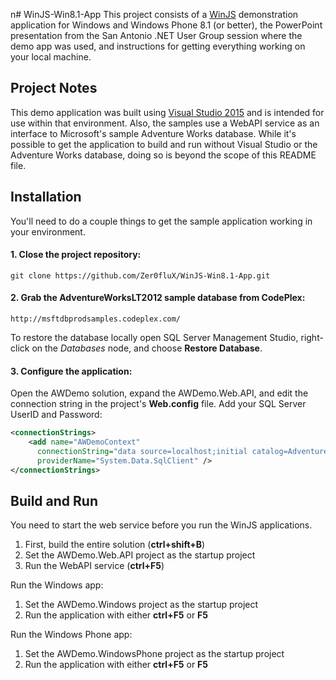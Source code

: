 n# WinJS-Win8.1-App
This project consists of a [WinJS](https://github.com/winjs/winjs) demonstration application for Windows and Windows Phone 8.1 (or better), the PowerPoint presentation from the San Antonio .NET User Group session where the demo app was used, and instructions for getting everything working on your local machine.

## Project Notes
This demo application was built using [Visual Studio 2015](https://www.visualstudio.com/en-us/products/visual-studio-community-vs.aspx) and is intended for use within that environment.  Also, the samples use a WebAPI service as an interface to Microsoft's sample Adventure Works database.  While it's possible to get the application to build and run without Visual Studio or the Adventure Works database, doing so is beyond the scope of this README file.

## Installation
You'll need to do a couple things to get the sample application working in your environment.

#### 1. Close the project repository:
```
git clone https://github.com/Zer0fluX/WinJS-Win8.1-App.git
```

#### 2. Grab the AdventureWorksLT2012 sample database from CodePlex:
```
http://msftdbprodsamples.codeplex.com/
```
To restore the database locally open SQL Server Management Studio, right-click on the *Databases* node, and choose **Restore Database**.

#### 3. Configure the application:
Open the AWDemo solution, expand the AWDemo.Web.API, and edit the connection string in the project's **Web.config** file.  Add your SQL Server UserID and Password:
```XML
<connectionStrings>
    <add name="AWDemoContext" 
      connectionString="data source=localhost;initial catalog=AdventureWorksLT2012;persist security info=True;user id=<YourUserID>;password=<YourPassword>;MultipleActiveResultSets=True;App=EntityFramework" 
      providerName="System.Data.SqlClient" />
</connectionStrings>
```

## Build and Run
You need to start the web service before you run the WinJS applications.

1. First, build the entire solution (**ctrl+shift+B**)
2. Set the AWDemo.Web.API project as the startup project
3. Run the WebAPI service (**ctrl+F5**)

Run the Windows app:

1. Set the AWDemo.Windows project as the startup project
2. Run the application with either **ctrl+F5** or **F5**

Run the Windows Phone app:

1. Set the AWDemo.WindowsPhone project as the startup project
2. Run the application with either **ctrl+F5** or **F5**
